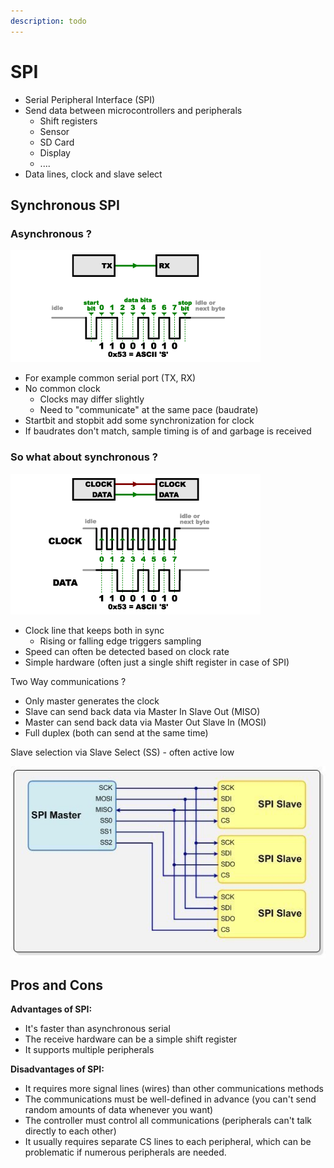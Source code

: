 ```yaml
---
description: todo
---
```


# SPI

* Serial Peripheral Interface (SPI)
* Send data between microcontrollers and peripherals
  * Shift registers
  * Sensor
  * SD Card
  * Display
  * ....
* Data lines, clock and slave select

## Synchronous SPI

### Asynchronous ?

![Serial](./img/serial.png)

* For example common serial port (TX, RX)
* No common clock
  * Clocks may differ slightly
  * Need to "communicate" at the same pace (baudrate)
* Startbit and stopbit add some synchronization for clock
* If baudrates don't match, sample timing is of and garbage is received

### So what about synchronous ?

![Sync](./img/sync.png)

* Clock line that keeps both in sync
  * Rising or falling edge triggers sampling
* Speed can often be detected based on clock rate
* Simple hardware (often just a single shift register in case of SPI)

Two Way communications ?

* Only master generates the clock
* Slave can send back data via Master In Slave Out (MISO)
* Master can send back data via Master Out Slave In (MOSI)
* Full duplex (both can send at the same time)

Slave selection via Slave Select (SS) - often active low

![](./img/multiple_slaves.jpg)

## Pros and Cons

**Advantages of SPI:**

* It's faster than asynchronous serial
* The receive hardware can be a simple shift register
* It supports multiple peripherals

**Disadvantages of SPI:**

* It requires more signal lines (wires) than other communications methods
* The communications must be well-defined in advance (you can't send random amounts of data whenever you want)
* The controller must control all communications (peripherals can't talk directly to each other)
* It usually requires separate CS lines to each peripheral, which can be problematic if numerous peripherals are needed.
